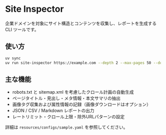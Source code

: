 # Site Inspector

企業ドメインを対象にサイト構造とコンテンツを収集し、レポートを生成する CLI ツールです。

## 使い方

```bash
uv sync
uv run site-inspector https://example.com --depth 2 --max-pages 50 --download-images --output-dir reports/latest
```

## 主な機能

- robots.txt と sitemap.xml を考慮したクロール計画の自動生成
- ページタイトル・見出し・メタ情報・本文サマリの抽出
- 画像タグ収集および属性情報の記録（画像ダウンロードはオプション）
- JSON / CSV / Markdown レポートの出力
- レートリミット・クロール上限・除外URLパターンの設定

詳細は `resources/configs/sample.yaml` を参照してください。
